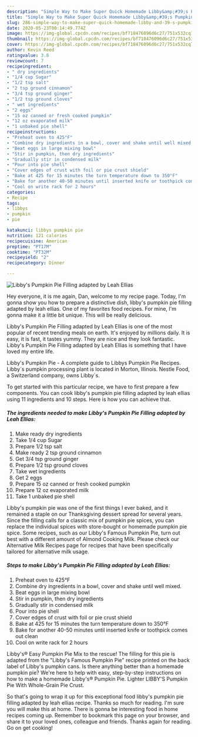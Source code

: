 ```yaml
---
description: "Simple Way to Make Super Quick Homemade Libby&amp;#39;s Pumpkin Pie Filling adapted by Leah Ellias"
title: "Simple Way to Make Super Quick Homemade Libby&amp;#39;s Pumpkin Pie Filling adapted by Leah Ellias"
slug: 286-simple-way-to-make-super-quick-homemade-libby-and-39-s-pumpkin-pie-filling-adapted-by-leah-ellias
date: 2020-05-23T00:14:49.774Z
image: https://img-global.cpcdn.com/recipes/bf718476096d6c27/751x532cq70/libbys-pumpkin-pie-filling-adapted-by-leah-ellias-recipe-main-photo.jpg
thumbnail: https://img-global.cpcdn.com/recipes/bf718476096d6c27/751x532cq70/libbys-pumpkin-pie-filling-adapted-by-leah-ellias-recipe-main-photo.jpg
cover: https://img-global.cpcdn.com/recipes/bf718476096d6c27/751x532cq70/libbys-pumpkin-pie-filling-adapted-by-leah-ellias-recipe-main-photo.jpg
author: Kevin Reed
ratingvalue: 3.8
reviewcount: 7
recipeingredient:
- " dry ingredients"
- "1/4 cup Sugar"
- "1/2 tsp salt"
- "2 tsp ground cinnamon"
- "3/4 tsp ground ginger"
- "1/2 tsp ground cloves"
- " wet ingredients"
- "2 eggs"
- "15 oz canned or fresh cooked pumpkin"
- "12 oz evaporated milk"
- "1 unbaked pie shell"
recipeinstructions:
- "Preheat oven to 425°F"
- "Combine dry ingredients in a bowl, cover and shake until well mixed."
- "Beat eggs in large mixing bowl"
- "Stir in pumpkin, then dry ingredients"
- "Gradually stir in condensed milk"
- "Pour into pie shell"
- "Cover edges of crust with foil or pie crust shield"
- "Bake at 425 for 15 minutes the turn temperature down to 350°F"
- "Bake for another 40-50 minutes until inserted knife or toothpick comes out clean"
- "Cool on write rack for 2 hours"
categories:
- Recipe
tags:
- libbys
- pumpkin
- pie

katakunci: libbys pumpkin pie 
nutrition: 121 calories
recipecuisine: American
preptime: "PT17M"
cooktime: "PT32M"
recipeyield: "2"
recipecategory: Dinner

---
```



![Libby&#39;s Pumpkin Pie Filling adapted by Leah Ellias](https://img-global.cpcdn.com/recipes/bf718476096d6c27/751x532cq70/libbys-pumpkin-pie-filling-adapted-by-leah-ellias-recipe-main-photo.jpg)

Hey everyone, it is me again, Dan, welcome to my recipe page. Today, I'm gonna show you how to prepare a distinctive dish, libby&#39;s pumpkin pie filling adapted by leah ellias. One of my favorites food recipes. For mine, I'm gonna make it a little bit unique. This will be really delicious.

Libby&#39;s Pumpkin Pie Filling adapted by Leah Ellias is one of the most popular of recent trending meals on earth. It's enjoyed by millions daily. It is easy, it is fast, it tastes yummy. They are nice and they look fantastic. Libby&#39;s Pumpkin Pie Filling adapted by Leah Ellias is something that I have loved my entire life.

Libby&#39;s Pumpkin Pie - A complete guide to Libbys Pumpkin Pie Recipes. Libby´s pumpkin processing plant is located in Morton, Illinois. Nestle Food, a Switzerland company, owns Libby´s.


To get started with this particular recipe, we have to first prepare a few components. You can cook libby&#39;s pumpkin pie filling adapted by leah ellias using 11 ingredients and 10 steps. Here is how you can achieve that.

<!--inarticleads1-->

##### The ingredients needed to make Libby&#39;s Pumpkin Pie Filling adapted by Leah Ellias:

1. Make ready  dry ingredients
1. Take 1/4 cup Sugar
1. Prepare 1/2 tsp salt
1. Make ready 2 tsp ground cinnamon
1. Get 3/4 tsp ground ginger
1. Prepare 1/2 tsp ground cloves
1. Take  wet ingredients
1. Get 2 eggs
1. Prepare 15 oz canned or fresh cooked pumpkin
1. Prepare 12 oz evaporated milk
1. Take 1 unbaked pie shell


Libby&#39;s pumpkin pie was one of the first things I ever baked, and it remained a staple on our Thanksgiving dessert spread for several years. Since the filling calls for a classic mix of pumpkin pie spices, you can replace the individual spices with store-bought or homemade pumpkin pie spice. Some recipes, such as our Libby&#39;s Famous Pumpkin Pie, turn out best with a different amount of Almond Cooking Milk. Please check our Alternative Milk Recipes page for recipes that have been specifically tailored for alternative milk usage. 

<!--inarticleads2-->

##### Steps to make Libby&#39;s Pumpkin Pie Filling adapted by Leah Ellias:

1. Preheat oven to 425°F
1. Combine dry ingredients in a bowl, cover and shake until well mixed.
1. Beat eggs in large mixing bowl
1. Stir in pumpkin, then dry ingredients
1. Gradually stir in condensed milk
1. Pour into pie shell
1. Cover edges of crust with foil or pie crust shield
1. Bake at 425 for 15 minutes the turn temperature down to 350°F
1. Bake for another 40-50 minutes until inserted knife or toothpick comes out clean
1. Cool on write rack for 2 hours


Libby&#39;s® Easy Pumpkin Pie Mix to the rescue! The filling for this pie is adapted from the &#34;Libby&#39;s Famous Pumpkin Pie&#34; recipe printed on the back label of Libby&#39;s pumpkin cans. Is there anything better than a homemade pumpkin pie? We&#39;re here to help with easy, step-by-step instructions on how to make a homemade Libby&#39;s® Pumpkin Pie. Lighter LIBBY&#39;S Pumpkin Pie With Whole-Grain Pie Crust. 

So that's going to wrap it up for this exceptional food libby&#39;s pumpkin pie filling adapted by leah ellias recipe. Thanks so much for reading. I'm sure you will make this at home. There is gonna be interesting food in home recipes coming up. Remember to bookmark this page on your browser, and share it to your loved ones, colleague and friends. Thanks again for reading. Go on get cooking!
